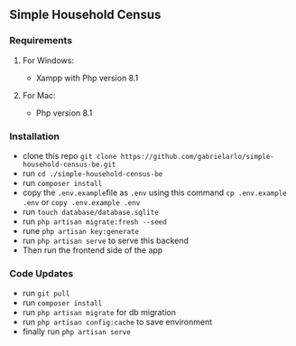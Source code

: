 ## Simple Household Census

### Requirements
1. For Windows:
    - Xampp with Php version 8.1

2. For Mac:
   - Php version 8.1

### Installation
- clone this repo `git clone https://github.com/gabrielarlo/simple-household-census-be.git`
- run `cd ./simple-household-census-be`
- run `composer install`
- copy the `.env.example`file as `.env` using this command `cp .env.example .env` or `copy .env.example .env`
- run `touch database/database.sqlite`
- run `php artisan migrate:fresh --seed`
- rune `php artisan key:generate`
- run `php artisan serve` to serve this backend
- Then run the frontend side of the app


### Code Updates
- run `git pull`
- run `composer install`
- run `php artisan migrate` for db migration
- run `php artisan config:cache` to save environment
- finally run `php artisan serve`
